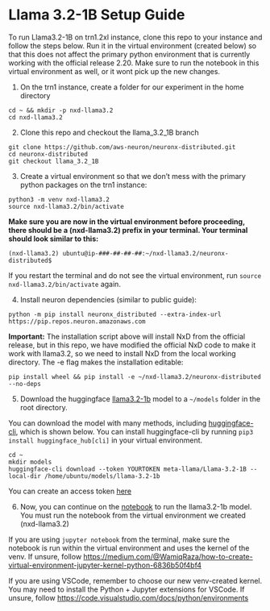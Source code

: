# Llama 3.2-1B Setup Guide

To run Llama3.2-1B on trn1.2xl instance, clone this repo to your instance and follow the steps below. Run it in the virtual environment (created below) so that this does not affect the primary python environment that is currently working with the official release 2.20. Make sure to run the notebook in this virtual environment as well, or it wont pick up the new changes. 

1. On the trn1 instance, create a folder for our experiment in the home directory
```
cd ~ && mkdir -p nxd-llama3.2
cd nxd-llama3.2
```

2. Clone this repo and checkout the llama_3.2_1B branch
```
git clone https://github.com/aws-neuron/neuronx-distributed.git
cd neuronx-distributed
git checkout llama_3.2_1B
```

3. Create a virtual environment so that we don’t mess with the primary python packages on the trn1 instance: 
```
python3 -m venv nxd-llama3.2
source nxd-llama3.2/bin/activate
```

**Make sure you are now in the virtual environment before proceeding, there should be a (nxd-llama3.2) prefix in your terminal. Your terminal should look similar to this:**
```
(nxd-llama3.2) ubuntu@ip-###-##-##-##:~/nxd-llama3.2/neuronx-distributed$ 
```

If you restart the terminal and do not see the virtual environment, run ```source nxd-llama3.2/bin/activate``` again.

4. Install neuron dependencies (similar to public guide):
```
python -m pip install neuronx_distributed --extra-index-url https://pip.repos.neuron.amazonaws.com
```


**Important:**
The installation script above will install NxD from the official release, but in this repo, we have modified the official NxD code to make it work with llama3.2, so we need to install NxD from the local working directory. The -e flag makes the installation editable:


```
pip install wheel && pip install -e ~/nxd-llama3.2/neuronx-distributed --no-deps
```

5. Download the huggingface [llama3.2-1b](https://huggingface.co/meta-llama/Llama-3.2-1B) model to a ```~/models``` folder in the root directory.

You can download the model with many methods, including [huggingface-cli](https://huggingface.co/docs/huggingface_hub/en/guides/cli), which is shown below. You can install huggingface-cli by running ``pip3 install huggingface_hub[cli]`` in your virtual environment. 

```
cd ~
mkdir models
huggingface-cli download --token YOURTOKEN meta-llama/Llama-3.2-1B --local-dir /home/ubuntu/models/llama-3.2-1b
```

You can create an access token [here](https://huggingface.co/settings/tokens)

6. Now, you can continue on the [notebook](llama3_2_inference.ipynb) to run the llama3.2-1b model. 
You must run the notebook from the virtual environment we created (nxd-llama3.2)

If you are using ``jupyter notebook``  from the terminal, make sure the notebook is run within the virtual environment and uses the kernel of the venv. If unsure, follow https://medium.com/@WamiqRaza/how-to-create-virtual-environment-jupyter-kernel-python-6836b50f4bf4 

If you are using VSCode, remember to choose our new venv-created kernel. You may need to install the Python + Jupyter extensions for VSCode. If unsure, follow https://code.visualstudio.com/docs/python/environments